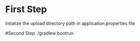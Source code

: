 # First Step
Intialize the upload directory path in application.properties file

#Second Step
./gradlew bootrun
